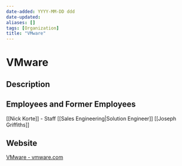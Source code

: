 ```yaml
---
date-added: YYYY-MM-DD ddd
date-updated: 
aliases: []
tags: [Organization]
title: "VMware"
---
```


# VMware

## Description


## Employees and Former Employees
[[Nick Korte]] - Staff [[Sales Engineering|Solution Engineer]]
[[Joseph Griffiths]]

## Website
[VMware - vmware.com](https://vmware.com)


